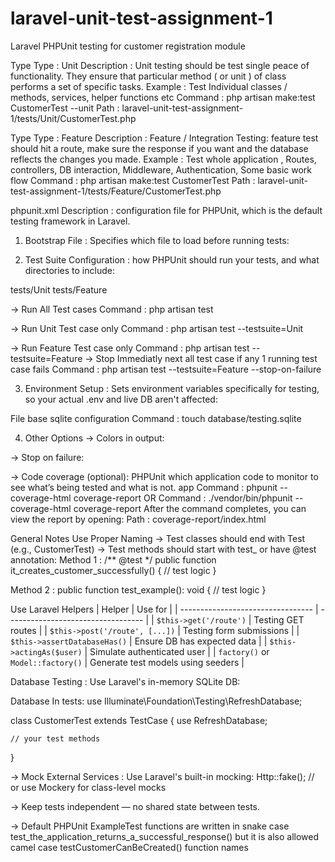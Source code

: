 # laravel-unit-test-assignment-1
Laravel PHPUnit testing for customer registration module

Type Type : Unit
Description : Unit testing should be test single peace of functionality. They ensure that particular method ( or unit ) of class performs a set of specific tasks.
Example : Test Individual classes / methods, services, helper functions etc
Command : php artisan make:test CustomerTest --unit
Path : laravel-unit-test-assignment-1/tests/Unit/CustomerTest.php

Type Type : Feature
Description : Feature  /  Integration Testing: feature test should hit a route, make sure the response if you want and the database reflects the changes you made. 
Example : Test whole application , Routes, controllers, DB interaction, Middleware, Authentication, Some basic work flow
Command : php artisan make:test CustomerTest
Path : laravel-unit-test-assignment-1/tests/Feature/CustomerTest.php

phpunit.xml
Description : configuration file for PHPUnit, which is the default testing framework in Laravel.
1) Bootstrap File : Specifies which file to load before running tests:
<phpunit bootstrap="vendor/autoload.php">

2) Test Suite Configuration : how PHPUnit should run your tests, and what directories to include:
<testsuites>
    <testsuite name="Unit">
        <directory>tests/Unit</directory>
    </testsuite>
    <testsuite name="Feature">
        <directory>tests/Feature</directory>
    </testsuite>
</testsuites>

-> Run All Test cases
Command : php artisan test

-> Run Unit Test case only
Command : php artisan test --testsuite=Unit

-> Run Feature Test case only
Command : php artisan test --testsuite=Feature
-> Stop Immediatly next all test case if any 1 running test case fails
Command : php artisan test --testsuite=Feature --stop-on-failure

3) Environment Setup : Sets environment variables specifically for testing, so your actual .env and live DB aren't affected:
<php>
    <env name="APP_ENV" value="testing"/>
    <env name="DB_CONNECTION" value="sqlite"/>
    <env name="DB_DATABASE" value=":memory:"/>
    <env name="QUEUE_CONNECTION" value="sync"/>
</php>
File base sqlite configuration
Command : touch database/testing.sqlite
<php>
    <env name="APP_ENV" value="testing"/>
    <env name="DB_CONNECTION" value="sqlite"/>
    <env name="DB_DATABASE" value="database/testing.sqlite"/>
    <env name="BCRYPT_ROUNDS" value="4"/>
    <env name="MAIL_MAILER" value="array"/>
    <env name="QUEUE_CONNECTION" value="sync"/>
    <env name="SESSION_DRIVER" value="array"/>
    <env name="TELESCOPE_ENABLED" value="false"/>
</php>

4) Other Options
-> Colors in output:
<phpunit colors="true">

-> Stop on failure:
<phpunit stopOnFailure="true">

-> Code coverage (optional): PHPUnit which application code to monitor to see what’s being tested and what is not.
<coverage>
    <include>
        <directory>app</directory>
    </include>
</coverage>
Command : phpunit --coverage-html coverage-report
OR 
Command : ./vendor/bin/phpunit --coverage-html coverage-report
After the command completes, you can view the report by opening:
Path : coverage-report/index.html


General Notes
Use Proper Naming
-> Test classes should end with Test (e.g., CustomerTest)
-> Test methods should start with test_ or have @test annotation:
Method 1 : 
/** @test */
public function it_creates_customer_successfully()
{
    // test logic
}

Method 2 :
public function test_example(): void
{
  // test logic
}

Use Laravel Helpers
| Helper                            | Use for                            |
| --------------------------------- | ---------------------------------- |
| `$this->get('/route')`            | Testing GET routes                 |
| `$this->post('/route', [...])`    | Testing form submissions           |
| `$this->assertDatabaseHas()`      | Ensure DB has expected data        |
| `$this->actingAs($user)`          | Simulate authenticated user        |
| `factory()` or `Model::factory()` | Generate test models using seeders |

Database Testing : Use Laravel's in-memory SQLite DB:
<env name="DB_CONNECTION" value="sqlite"/>
<env name="DB_DATABASE" value=":memory:"/>

Database In tests:
use Illuminate\Foundation\Testing\RefreshDatabase;

class CustomerTest extends TestCase
{
    use RefreshDatabase;

    // your test methods
}

-> Mock External Services : Use Laravel's built-in mocking:
Http::fake(); // or use Mockery for class-level mocks

-> Keep tests independent — no shared state between tests.

-> Default PHPUnit ExampleTest functions are written in snake case test_the_application_returns_a_successful_response() but it is also allowed camel case testCustomerCanBeCreated() function names